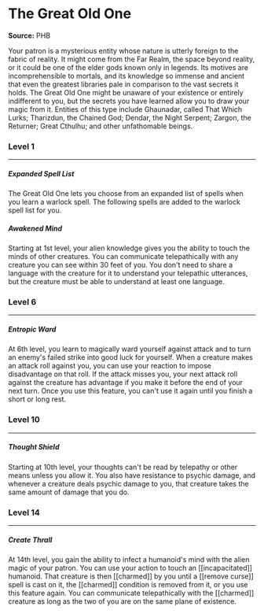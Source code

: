 # The Great Old One

**Source:** PHB

Your patron is a mysterious entity whose nature is utterly foreign to the fabric of reality. It might come from the Far Realm, the space beyond reality, or it could be one of the elder gods known only in legends. Its motives are incomprehensible to mortals, and its knowledge so immense and ancient that even the greatest libraries pale in comparison to the vast secrets it holds. The Great Old One might be unaware of your existence or entirely indifferent to you, but the secrets you have learned allow you to draw your magic from it. Entities of this type include Ghaunadar, called That Which Lurks; Tharizdun, the Chained God; Dendar, the Night Serpent; Zargon, the Returner; Great Cthulhu; and other unfathomable beings.

### Level 1
---
##### **Expanded Spell List**
The Great Old One lets you choose from an expanded list of spells when you learn a warlock spell. The following spells are added to the warlock spell list for you.

##### **Awakened Mind**
Starting at 1st level, your alien knowledge gives you the ability to touch the minds of other creatures. You can communicate telepathically with any creature you can see within 30 feet of you. You don't need to share a language with the creature for it to understand your telepathic utterances, but the creature must be able to understand at least one language.

### Level 6
---
##### **Entropic Ward**
At 6th level, you learn to magically ward yourself against attack and to turn an enemy's failed strike into good luck for yourself. When a creature makes an attack roll against you, you can use your reaction to impose disadvantage on that roll. If the attack misses you, your next attack roll against the creature has advantage if you make it before the end of your next turn.
Once you use this feature, you can't use it again until you finish a short or long rest.

### Level 10
---
##### **Thought Shield**
Starting at 10th level, your thoughts can't be read by telepathy or other means unless you allow it. You also have resistance to psychic damage, and whenever a creature deals psychic damage to you, that creature takes the same amount of damage that you do.

### Level 14
---
##### **Create Thrall**
At 14th level, you gain the ability to infect a humanoid's mind with the alien magic of your patron. You can use your action to touch an [[incapacitated]] humanoid. That creature is then [[charmed]] by you until a [[remove curse]] spell is cast on it, the [[charmed]] condition is removed from it, or you use this feature again.
You can communicate telepathically with the [[charmed]] creature as long as the two of you are on the same plane of existence.